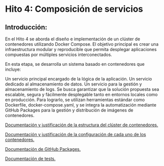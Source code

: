 # Hito 4: Composición de servicios
## Introducción:
En el Hito 4 se aborda el diseño e implementación de un clúster de contenedores utilizando Docker Compose. El objetivo principal es crear una infraestructura modular y reproducible que permita desplegar aplicaciones compuestas por múltiples servicios interconectados.

En esta etapa, se desarrolla un sistema basado en contenedores que incluye:

Un servicio principal encargado de la lógica de la aplicación.
Un servicio dedicado al almacenamiento de datos.
Un servicio para la gestión y almacenamiento de logs.
Se busca garantizar que la solución propuesta sea escalable, segura y fácilmente desplegable tanto en entornos locales como en producción. Para lograrlo, se utilizan herramientas estándar como Dockerfile, docker-compose.yaml, y se integra la automatización mediante GitHub Packages para la gestión y distribución de imágenes de contenedores.


[Documentación y justificación de la estructura del clúster de contenedores.](Artigow/Hitos/Hito4/DocuInfraestructura.md)

[Documentación y justificación de la configuración de cada uno de los contenedores.](Hitos/Hito4/DocuContenedores.md)

[Documentación de GitHub Packages.](Hitos/Hito4/DocuGithubPackages.md)

[Documentación de tests.](Hitos/Hito4/DocuTests.md)
